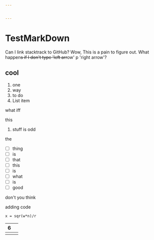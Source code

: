 ```yaml
---


---
```


# TestMarkDown
Can I link stacktrack to GitHub?
Wow, This is a pain to figure out.
What happen~~s if I don't type 'left arr~~ow' p 'right arrow'?

## cool

 1. one
 2. way
 3. to do
 4. List item

what 
iff

this

 1. stuff is odd

the

 - [ ] thing
 - [ ] is 
 - [ ] that 
 - [ ] this 
 - [ ] is 
 - [ ] what 
 - [ ] is 
 - [ ] good

don't you think

adding code

    x = sqr(w*n)/r

|6|  |
|--|--|
|  |  |


<!--stackedit_data:
eyJoaXN0b3J5IjpbLTE4OTU0NTgyNDddfQ==
-->